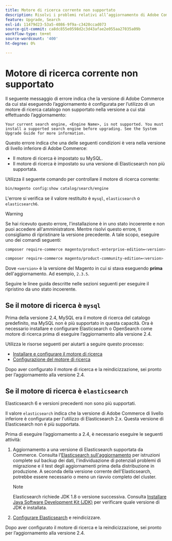 ```yaml
---
title: Motore di ricerca corrente non supportato
description: Risolvi i problemi relativi all’aggiornamento di Adobe Commerce dopo aver riscontrato un errore relativo a un motore di ricerca non supportato.
feature: Upgrade, Search
exl-id: 11479d23-53a5-4086-9f9a-c3420ccad073
source-git-commit: ca8dc855e0598d2c3d43afae2e055aa27035a09b
workflow-type: tm+mt
source-wordcount: '400'
ht-degree: 0%

---
```


# Motore di ricerca corrente non supportato

Il seguente messaggio di errore indica che la versione di Adobe Commerce da cui stai eseguendo l’aggiornamento è configurata per l’utilizzo di un motore di ricerca catalogo non supportato nella versione a cui stai effettuando l’aggiornamento:

```
Your current search engine, <Engine Name>, is not supported. You must install a supported search engine before upgrading. See the System Upgrade Guide for more information.
```

Questo errore indica che una delle seguenti condizioni è vera nella versione di livello inferiore di Adobe Commerce:

- Il motore di ricerca è impostato su MySQL.
- Il motore di ricerca è impostato su una versione di Elasticsearch non più supportata.

Utilizza il seguente comando per controllare il motore di ricerca corrente:

```bash
bin/magento config:show catalog/search/engine
```

L&#39;errore si verifica se il valore restituito è `mysql`, `elasticsearch` o `elasticsearch6`.

>[!WARNING]
>
>Se hai ricevuto questo errore, l&#39;installazione è in uno stato incoerente e non puoi accedere all&#39;amministratore. Mentre risolvi questo errore, ti consigliamo di ripristinare la versione precedente. A tale scopo, eseguire uno dei comandi seguenti:
>
>```bash
>composer require-commerce magento/product-enterprise-edition=<version>
>```
>
>```bash
>composer require-commerce magento/product-community-edition=<version>
>```
>
>Dove `<version>` è la versione del Magento in cui si stava eseguendo **prima** dell&#39;aggiornamento. Ad esempio, `2.3.5`.

Seguire le linee guida descritte nelle sezioni seguenti per eseguire il ripristino da uno stato incoerente.

## Se il motore di ricerca è `mysql`

Prima della versione 2.4, MySQL era il motore di ricerca del catalogo predefinito, ma MySQL non è più supportato in questa capacità. Ora è necessario installare e configurare Elasticsearch o OpenSearch come motore di ricerca prima di eseguire l’aggiornamento alla versione 2.4.

Utilizza le risorse seguenti per aiutarti a seguire questo processo:

- [Installare e configurare il motore di ricerca](../../configuration/search/overview-search.md)
- [Configurazione del motore di ricerca](../../configuration/search/configure-search-engine.md)

Dopo aver configurato il motore di ricerca e la reindicizzazione, sei pronto per l’aggiornamento alla versione 2.4.

## Se il motore di ricerca è `elasticsearch`

Elasticsearch 6 e versioni precedenti non sono più supportati.

Il valore `elasticsearch` indica che la versione di Adobe Commerce di livello inferiore è configurata per l&#39;utilizzo di Elasticsearch 2.x. Questa versione di Elasticsearch non è più supportata.

Prima di eseguire l’aggiornamento a 2.4, è necessario eseguire le seguenti attività:

1. Aggiornamento a una versione di Elasticsearch supportata da Commerce. Consulta l&#39;[Elasticsearch sull&#39;aggiornamento](https://www.elastic.co/guide/en/elasticsearch/reference/current/setup-upgrade.html) per istruzioni complete sul backup dei dati, l&#39;individuazione di potenziali problemi di migrazione e il test degli aggiornamenti prima della distribuzione in produzione. A seconda della versione corrente dell&#39;Elasticsearch, potrebbe essere necessario o meno un riavvio completo del cluster.

   >[!NOTE]
   >
   >Elasticsearch richiede JDK 1.8 o versione successiva. Consulta [Installare Java Software Development Kit (JDK)](../../installation/prerequisites/search-engine/overview.md#install-the-java-software-development-kit-jdk) per verificare quale versione di JDK è installata.

1. [Configurare Elasticsearch](../../configuration/search/configure-search-engine.md) e reindicizzare.

Dopo aver configurato il motore di ricerca e la reindicizzazione, sei pronto per l’aggiornamento alla versione 2.4.
